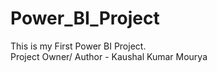 # Power_BI_Project
This is my First Power BI Project.
<br>
Project Owner/ Author - Kaushal Kumar Mourya
